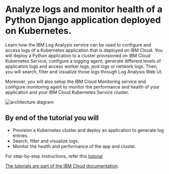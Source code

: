 # Analyze logs and monitor health of a Python Django application deployed on Kubernetes.

Learn how the IBM Log Analysis service can be used to configure and access logs of a Kubernetes application that is deployed on IBM Cloud. You will deploy a Python application to a cluster provisioned on IBM Cloud Kubernetes Service, configure a logging agent, generate different levels of application logs and access worker logs, pod logs or network logs. Then, you will search, filter and visualize those logs through Log Analysis Web UI.

Moreover, you will also setup the IBM Cloud Monitoring service and configure monitoring agent to monitor the performance and health of your application and your IBM Cloud Kubernetes Service cluster.

![architecture diagram](https://cloud.ibm.com/docs-content/v1/content/4cd82811c6afbd7883529b5072ca7b106b2939ff/solution-tutorials/images/solution12/Architecture.png)

## By end of the tutorial you will 
* Provision a Kubernetes cluster and deploy an application to generate log entries.
* Search, filter and visualize logs.
* Monitor the health and performance of the app and cluster.

For step-by-step instructions, refer this [tutorial](https://cloud.ibm.com/docs/solution-tutorials?topic=solution-tutorials-application-log-analysis)

[The tutorials are part of the IBM Cloud documentation](https://cloud.ibm.com/docs/solution-tutorials?topic=solution-tutorials-tutorials#tutorials).

